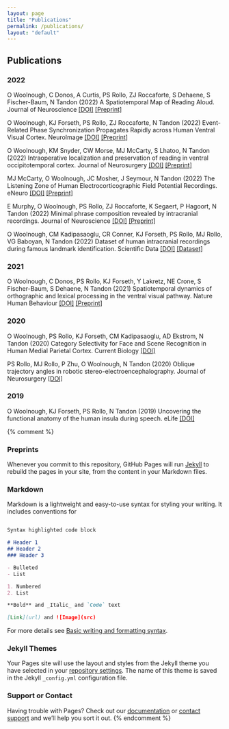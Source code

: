 ```yaml
---
layout: page
title: "Publications"
permalink: /publications/
layout: "default"
---
```

## Publications

### 2022
O Woolnough, C Donos, A Curtis, PS Rollo, ZJ Roccaforte, S Dehaene, S Fischer-Baum, N Tandon (2022) A Spatiotemporal Map of Reading Aloud. Journal of Neuroscience [[DOI]](https://doi.org/10.1523/JNEUROSCI.2324-21.2022) [[Preprint]](https://doi.org/10.1101/2021.05.23.445307)

O Woolnough, KJ Forseth, PS Rollo, ZJ Roccaforte, N Tandon (2022) Event-Related Phase Synchronization Propagates Rapidly across Human Ventral Visual Cortex. NeuroImage [[DOI]](https://doi.org/10.1016/j.neuroimage.2022.119262) [[Preprint]](https://doi.org/10.1101/2021.08.02.454804)

O Woolnough, KM Snyder, CW Morse, MJ McCarty, S Lhatoo, N Tandon (2022) Intraoperative localization and preservation of reading in ventral occipitotemporal cortex. Journal of Neurosurgery [[DOI]](https://doi.org/10.3171/2022.2.JNS22170) [[Preprint]](https://doi.org/10.1101/2021.11.11.21266202)

MJ McCarty, O Woolnough, JC Mosher, J Seymour, N Tandon (2022) The Listening Zone of Human Electrocorticographic Field Potential Recordings. eNeuro [[DOI]](https://doi.org/10.1523/ENEURO.0492-21.2022) [[Preprint]](https://doi.org/10.1101/2021.10.22.465519)

E Murphy, O Woolnough, PS Rollo, ZJ Roccaforte, K Segaert, P Hagoort, N Tandon (2022) Minimal phrase composition revealed by intracranial recordings. Journal of Neuroscience [[DOI]](https://doi.org/10.1523/JNEUROSCI.1575-21.2022) [[Preprint]](https://doi.org/10.1101/2021.04.30.442171)

O Woolnough, CM Kadipasaoglu, CR Conner, KJ Forseth, PS Rollo, MJ Rollo, VG Baboyan, N Tandon (2022) Dataset of human intracranial recordings during famous landmark identification. Scientific Data [[DOI]](https://doi.org/10.1038/s41597-022-01125-8) [[Dataset]](https://doi.org/10.18120/vn47-d626)

### 2021
O Woolnough, C Donos, PS Rollo, KJ Forseth, Y Lakretz, NE Crone, S Fischer-Baum, S Dehaene, N Tandon (2021) Spatiotemporal dynamics of orthographic and lexical processing in the ventral visual pathway. Nature Human Behaviour [[DOI]](https://doi.org/10.1038/s41562-020-00982-w) [[Preprint]](https://doi.org/10.1101/2020.02.18.955039)

### 2020
O Woolnough, PS Rollo, KJ Forseth, CM Kadipasaoglu, AD Ekstrom, N Tandon (2020) Category Selectivity for Face and Scene Recognition in Human Medial Parietal Cortex. Current Biology [[DOI]](https://doi.org/10.1016/j.cub.2020.05.018)

PS Rollo, MJ Rollo, P Zhu, O Woolnough, N Tandon (2020) Oblique trajectory angles in robotic stereo-electroencephalography. Journal of Neurosurgery [[DOI]](https://doi.org/10.3171/2020.5.JNS20975)

### 2019
O Woolnough, KJ Forseth, PS Rollo, N Tandon (2019) Uncovering the functional anatomy of the human insula during speech. eLife [[DOI]](https://doi.org/10.7554/eLife.53086)




{% comment %}

### Preprints


Whenever you commit to this repository, GitHub Pages will run [Jekyll](https://jekyllrb.com/) to rebuild the pages in your site, from the content in your Markdown files.

### Markdown

Markdown is a lightweight and easy-to-use syntax for styling your writing. It includes conventions for

```markdown

Syntax highlighted code block

# Header 1
## Header 2
### Header 3

- Bulleted
- List

1. Numbered
2. List

**Bold** and _Italic_ and `Code` text

[Link](url) and ![Image](src)
```

For more details see [Basic writing and formatting syntax](https://docs.github.com/en/github/writing-on-github/getting-started-with-writing-and-formatting-on-github/basic-writing-and-formatting-syntax).

### Jekyll Themes

Your Pages site will use the layout and styles from the Jekyll theme you have selected in your [repository settings](https://github.com/owoolnough/owoolnough.github.io/settings/pages). The name of this theme is saved in the Jekyll `_config.yml` configuration file.

### Support or Contact

Having trouble with Pages? Check out our [documentation](https://docs.github.com/categories/github-pages-basics/) or [contact support](https://support.github.com/contact) and we’ll help you sort it out.
{% endcomment %}
